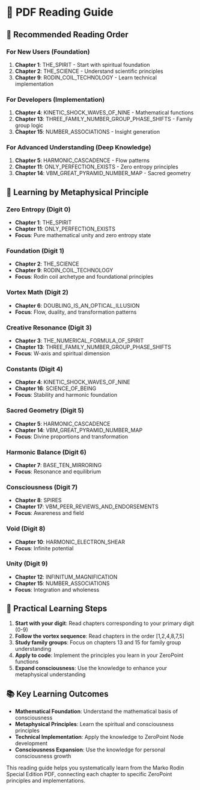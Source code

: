 # 📖 PDF Reading Guide

## 🎯 Recommended Reading Order

### For New Users (Foundation)
1. **Chapter 1**: THE_SPIRIT - Start with spiritual foundation
2. **Chapter 2**: THE_SCIENCE - Understand scientific principles
3. **Chapter 9**: RODIN_COIL_TECHNOLOGY - Learn technical implementation

### For Developers (Implementation)
1. **Chapter 4**: KINETIC_SHOCK_WAVES_OF_NINE - Mathematical functions
2. **Chapter 13**: THREE_FAMILY_NUMBER_GROUP_PHASE_SHIFTS - Family group logic
3. **Chapter 15**: NUMBER_ASSOCIATIONS - Insight generation

### For Advanced Understanding (Deep Knowledge)
1. **Chapter 5**: HARMONIC_CASCADENCE - Flow patterns
2. **Chapter 11**: ONLY_PERFECTION_EXISTS - Zero entropy principles
3. **Chapter 14**: VBM_GREAT_PYRAMID_NUMBER_MAP - Sacred geometry

## 🌌 Learning by Metaphysical Principle

### Zero Entropy (Digit 0)
- **Chapter 1**: THE_SPIRIT
- **Chapter 11**: ONLY_PERFECTION_EXISTS
- **Focus**: Pure mathematical unity and zero entropy state

### Foundation (Digit 1)
- **Chapter 2**: THE_SCIENCE
- **Chapter 9**: RODIN_COIL_TECHNOLOGY
- **Focus**: Rodin coil archetype and foundational principles

### Vortex Math (Digit 2)
- **Chapter 6**: DOUBLING_IS_AN_OPTICAL_ILLUSION
- **Focus**: Flow, duality, and transformation patterns

### Creative Resonance (Digit 3)
- **Chapter 3**: THE_NUMERICAL_FORMULA_OF_SPIRIT
- **Chapter 13**: THREE_FAMILY_NUMBER_GROUP_PHASE_SHIFTS
- **Focus**: W-axis and spiritual dimension

### Constants (Digit 4)
- **Chapter 4**: KINETIC_SHOCK_WAVES_OF_NINE
- **Chapter 16**: SCIENCE_OF_BEING
- **Focus**: Stability and harmonic foundation

### Sacred Geometry (Digit 5)
- **Chapter 5**: HARMONIC_CASCADENCE
- **Chapter 14**: VBM_GREAT_PYRAMID_NUMBER_MAP
- **Focus**: Divine proportions and transformation

### Harmonic Balance (Digit 6)
- **Chapter 7**: BASE_TEN_MIRRORING
- **Focus**: Resonance and equilibrium

### Consciousness (Digit 7)
- **Chapter 8**: SPIRES
- **Chapter 17**: VBM_PEER_REVIEWS_AND_ENDORSEMENTS
- **Focus**: Awareness and field

### Void (Digit 8)
- **Chapter 10**: HARMONIC_ELECTRON_SHEAR
- **Focus**: Infinite potential

### Unity (Digit 9)
- **Chapter 12**: INFINITUM_MAGNIFICATION
- **Chapter 15**: NUMBER_ASSOCIATIONS
- **Focus**: Integration and wholeness

## 🚀 Practical Learning Steps

1. **Start with your digit**: Read chapters corresponding to your primary digit (0-9)
2. **Follow the vortex sequence**: Read chapters in the order [1,2,4,8,7,5]
3. **Study family groups**: Focus on chapters 13 and 15 for family group understanding
4. **Apply to code**: Implement the principles you learn in your ZeroPoint functions
5. **Expand consciousness**: Use the knowledge to enhance your metaphysical understanding

## 📚 Key Learning Outcomes

- **Mathematical Foundation**: Understand the mathematical basis of consciousness
- **Metaphysical Principles**: Learn the spiritual and consciousness principles
- **Technical Implementation**: Apply the knowledge to ZeroPoint Node development
- **Consciousness Expansion**: Use the knowledge for personal consciousness growth

This reading guide helps you systematically learn from the Marko Rodin Special Edition PDF, connecting each chapter to specific ZeroPoint principles and implementations.

